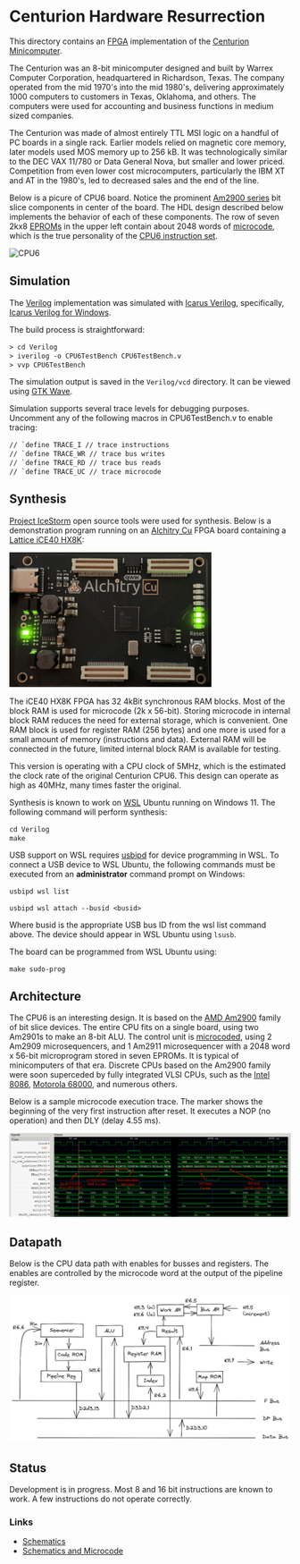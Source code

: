 # Centurion Hardware Resurrection

This directory contains an [FPGA](https://en.wikipedia.org/wiki/Field-programmable_gate_array) implementation of the [Centurion Minicomputer](https://github.com/Nakazoto/CenturionComputer/wiki).

The Centurion was an 8-bit minicomputer designed and built by Warrex Computer Corporation, headquartered in Richardson, Texas. The company operated from the mid 1970's into the mid 1980's, delivering approximately 1000 computers to customers in Texas, Oklahoma, and others. The computers were used for accounting and business functions in medium sized companies.

The Centurion was made of almost entirely TTL MSI logic on a handful of PC boards in a single rack. Earlier models relied on magnetic core memory, later models used MOS memory up to 256 kB. It was technologically similar to the DEC VAX 11/780 or Data General Nova, but smaller and lower priced. Competition from even lower cost microcomputers, particularly the IBM XT and AT in the 1980's, led to decreased sales and the end of the line.

Below is a picure of CPU6 board. Notice the prominent [Am2900 series](https://en.wikipedia.org/wiki/AMD_Am2900) bit slice components in center of the board. The HDL design described below implements the behavior of each of these components. The row of seven 2kx8 [EPROMs](https://en.wikipedia.org/wiki/EPROM) in the upper left contain about 2048 words of [microcode](https://en.wikipedia.org/wiki/Microcode), which is the true personality of the [CPU6 instruction set](https://github.com/Nakazoto/CenturionComputer/wiki/Instructions).

![CPU6](https://github.com/Nakazoto/CenturionComputer/raw/main/Computer/CPU6%20Board/HiRes%20Photos/CPU6_HiRes_Scan_Front.jpg "CPU6")

## Simulation

The [Verilog](https://en.wikipedia.org/wiki/Verilog) implementation was simulated with [Icarus Verilog](http://iverilog.icarus.com/), specifically, [Icarus Verilog for Windows](https://bleyer.org/icarus/).

The build process is straightforward:

```
> cd Verilog
> iverilog -o CPU6TestBench CPU6TestBench.v
> vvp CPU6TestBench
```

The simulation output is saved in the ```Verilog/vcd``` directory. It can be viewed using [GTK Wave](http://gtkwave.sourceforge.net/).

Simulation supports several trace levels for debugging purposes. Uncomment any of the following macros in CPU6TestBench.v to enable tracing:

```
// `define TRACE_I // trace instructions
// `define TRACE_WR // trace bus writes
// `define TRACE_RD // trace bus reads
// `define TRACE_UC // trace microcode
```

## Synthesis

[Project IceStorm](https://clifford.at/icestorm) open source tools were used for synthesis. Below is a demonstration program running on an [Alchitry Cu](https://alchitry.com/boards/cu) FPGA board containing a [Lattice iCE40 HX8K](https://www.latticesemi.com/iCE40):

![Centurion1](images/cylon.gif "Running code")

The iCE40 HX8K FPGA has 32 4kBit synchronous RAM blocks. Most of the block RAM is used for microcode (2k x 56-bit). Storing microcode in internal block RAM reduces the need for external storage, which is convenient. One RAM block is used for register RAM (256 bytes) and one more is used for a small amount of memory (instructions and data). External RAM will be connected in the future, limited internal block RAM is available for testing.

This version is operating with a CPU clock of 5MHz, which is the estimated the clock rate of the original Centurion CPU6. This design can operate as high as 40MHz, many times faster the original.

Synthesis is known to work on [WSL](https://docs.microsoft.com/en-us/windows/wsl/install) Ubuntu running on Windows 11. The following command will perform synthesis:

```
cd Verilog
make
```

USB support on WSL requires [usbipd](https://devblogs.microsoft.com/commandline/connecting-usb-devices-to-wsl) for device programming in WSL. To connect a USB device to WSL Ubuntu, the following commands must be executed from an **administrator** command prompt on Windows:

```
usbipd wsl list
```
```
usbipd wsl attach --busid <busid>
```

Where busid is the appropriate USB bus ID from the wsl list command above. The device should appear in WSL Ubuntu using ```lsusb```.

The board can be programmed from WSL Ubuntu using:

```
make sudo-prog
```

## Architecture

The CPU6 is an interesting design. It is based on the [AMD Am2900](https://en.wikipedia.org/wiki/AMD_Am2900) family of bit slice devices. The entire CPU fits on a single board, using two Am2901s to make an 8-bit ALU. The control unit is [microcoded](https://en.wikipedia.org/wiki/Microcode), using 2 Am2909 microsequencers, and 1 Am2911 microsequencer with a 2048 word x 56-bit microprogram stored in seven EPROMs. It is typical of minicomputers of that era. Discrete CPUs based on the Am2900 family were soon superceded by fully integrated VLSI CPUs, such as the [Intel 8086](https://en.wikipedia.org/wiki/Intel_8086), [Motorola 68000](https://en.wikipedia.org/wiki/Motorola_68000), and numerous others.

Below is a sample microcode execution trace. The marker shows the beginning of the very first instruction after reset. It executes a NOP (no operation) and then DLY (delay 4.55 ms).

![DCX Instruction](images/NOP_DLY.png "DCX Instruction Execution")

## Datapath

Below is the CPU data path with enables for busses and registers. The enables are controlled by the microcode word at the output of the pipeline register.

![Data path](images/Datapath.png "Data path")

## Status

Development is in progress. Most 8 and 16 bit instructions are known to work. A few instructions do not operate correctly.

### Links

 * [Schematics](https://github.com/Meisaka/CenMiniCom)
 * [Schematics and Microcode](https://github.com/sjsoftware/centurion-cpu6)
